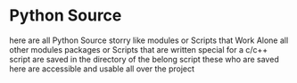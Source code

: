 # Python Source 
here are all Python Source storry like modules or Scripts that Work Alone 
all other modules packages or Scripts that are written special for a c/c++
script are saved in the directory of the belong script
these who are saved here are accessible and usable all over the project
